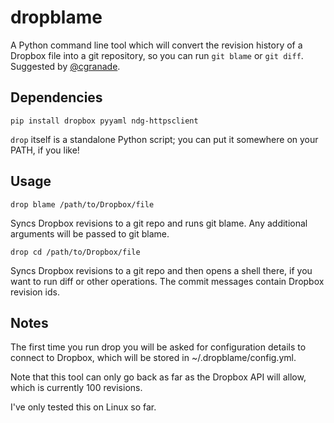 # dropblame

A Python command line tool which will convert the revision history of a Dropbox file into a git repository, so you can run `git blame` or `git diff`. Suggested by [@cgranade](https://twitter.com/cgranade/status/683957037173059584).

## Dependencies

`pip install dropbox pyyaml ndg-httpsclient`

`drop` itself is a standalone Python script; you can put it somewhere on your PATH, if you like!

## Usage

`drop blame /path/to/Dropbox/file`

Syncs Dropbox revisions to a git repo and runs git blame. Any additional arguments will be passed to git blame.

`drop cd /path/to/Dropbox/file`

Syncs Dropbox revisions to a git repo and then opens a shell there, if you want to run diff or other operations. The commit messages contain Dropbox revision ids.

## Notes

The first time you run drop you will be asked for configuration details to connect to Dropbox, which will be stored in ~/.dropblame/config.yml.

Note that this tool can only go back as far as the Dropbox API will allow, which is currently 100 revisions.

I've only tested this on Linux so far.
